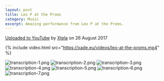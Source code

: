 ```yaml
---
layout: post
title: Leo P at the Proms
category: Music
excerpt: Amazing performance from Leo P at the Proms.
---
```


[Uploaded to YouTube](https://www.youtube.com/watch?v=xU5-Pr8xJ-o) by [Xtela](https://www.instagram.com/xtela.10/) on 26
August 2017

{% include video.html src="https://xade.eu/videos/leo-at-the-proms.mp4" %}

![transcription-1.png](transcription-1.png)
![transcription-2.png](transcription-2.png)
![transcription-3.png](transcription-3.png)
![transcription-4.png](transcription-4.png)
![transcription-5.png](transcription-5.png)
![transcription-6.png](transcription-6.png)
![transcription-7.png](transcription-7.png)
